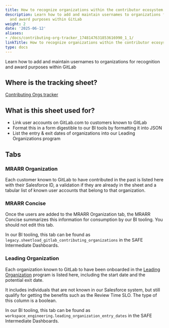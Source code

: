 ```yaml
---
title: How to recognize organizations within the contributor ecosystem for GitLab
description: Learn how to add and maintain usernames to organizations for recognition
  and award purposes within GitLab
weight: 2
date: '2025-06-12'
aliases:
- /docs/contributing-org-tracker_1748147631853616990_1_1/
linkTitle: How to recognize organizations within the contributor ecosystem for GitLab
type: docs
---
```


Learn how to add and maintain usernames to organizations for recognition and award purposes within GitLab

## Where is the tracking sheet?

[Contributing Orgs tracker](https://docs.google.com/spreadsheets/d/1yIASbQOS2TcHIFmSW_e3xTiQzgkYSLSgiujFJ7Dg834/edit#gid=447581669)

## What is this sheet used for?

- Link user accounts on GitLab.com to customers known to GitLab
- Format this in a form digestible to our BI tools by formatting it into JSON
- List the entry & exit dates of organizations into our Leading Organizations program

## Tabs

### MRARR Organization

Each customer known to GitLab to have contributed in the past is listed here with their Salesforce ID, a validation if they are already in the sheet and a tabular list of known user accounts that belong to that organization.

### MRARR Concise

Once the users are added to the MRARR Organization tab, the MRARR Concise summarizes this information for consumption by our BI tooling.
You should not edit this tab.

In our BI tooling, this tab can be found as `legacy.sheetload_gitlab_contributing_organizations` in the SAFE Intermediate Dashboards.

### Leading Organization

Each organization known to GitLab to have been onboarded in the [Leading Organization](/handbook/marketing/developer-relations/leading-organizations/) program is listed here, including the start date and the potential exit date.

It includes individuals that are not known in our Salesforce system, but still qualify for getting the benefits such as the Review Time SLO. The type of this column is a boolean.

In our BI tooling, this tab can be found as `workspace_engineering.leading_organization_entry_dates` in the SAFE Intermediate Dashboards.
